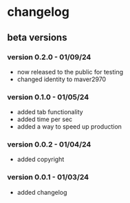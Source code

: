 # changelog

## beta versions

### version 0.2.0 - 01/09/24
- now released to the public for testing
- changed identity to maver2970

### version 0.1.0 - 01/05/24
- added tab functionality
- added time per sec
- added a way to speed up production

### version 0.0.2 - 01/04/24
- added copyright

### version 0.0.1 - 01/03/24
- added changelog
